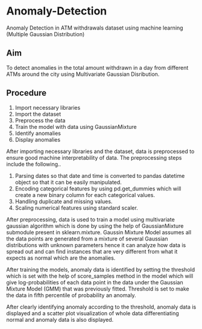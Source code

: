 # Anomaly-Detection
Anomaly Detection in ATM withdrawals dataset using machine learning (Multiple Gaussian Distribution)

Aim
---
To detect anomalies in the total amount withdrawn in a day from different ATMs around the city using 
Multivariate Gaussian Disribution.


Procedure
---------
1. Import necessary libraries
2. Import the dataset
3. Preprocess the data
4. Train the model with data using GaussianMixture
5. Identify anomalies
6. Display anomalies


After importing necessary libraries and the dataset, data is preprocessed to ensure good machine interpretability of
data. The preprocessing steps include the following..
1. Parsing dates so that date and time is converted to pandas datetime object so that it can be easily manipulated.
2. Encoding categorical features by using pd.get_dummies which will create a new binary column for each categorical values.
3. Handling duplicate and missing values.
4. Scaling numerical features using standard scaler.

After preprocessing, data is used to train a model using multivariate gaussian algorithm which is done by using the help of GaussianMixture submodule present in sklearn.mixture. Gaussin Mixture Model assumes all the data points are generated from a mixture of several Gaussian distributions with unknown parameters hence it can analyze how data is spread out and can find instances that are very different from what it expects as normal which are the anomalies.

After training the models, anomaly data is identified by setting the threshold which is set with the help of score_samples method in the model which will give log-probabilities of each data point in the data under the Gaussian Mixture Model (GMM) that was previously fitted. Threshold is set to make the data in fifth percentile of probability an anomaly. 

After clearly identifying anomaly according to the threshold, anomaly data is displayed and a scatter plot visualization of whole data differentiating normal and anomaly data is also displayed.


   
